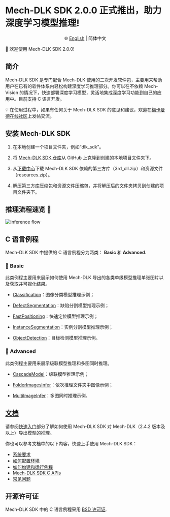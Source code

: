 #  Mech-DLK SDK 2.0.0 正式推出，助力深度学习模型推理! 
<div align="center">

🌐 [English](README.md) | 简体中文

</div>

📢 欢迎使用 Mech-DLK SDK 2.0.0! 

## 简介
Mech-DLK SDK 是专门配合 Mech-DLK 使用的二次开发软件包，主要用来帮助用户在已有的软件体系内轻松构建深度学习推理部分。你可以在不依赖 Mech-Vision 的情况下，快速部署深度学习模型，灵活地集成深度学习功能到自己的应用中。目前支持 C 语言开发。

💡 在使用过程中，如果有任何关于 Mech-DLK SDK 的意见和建议，欢迎在[梅卡曼德在线社区](https://community.mech-mind.com.cn/)上发帖交流。

## 安装 Mech-DLK SDK

1. 在本地创建一个项目文件夹，例如“dlk_sdk”。

2. 将 [Mech-DLK SDK 仓库](https://github.com/MechMindRobotics/mechdlk_sdk.git)从 GitHub 上克隆到创建的本地项目文件夹下。

3. 从[下载中心](https://downloads.mech-mind.com.cn/?tab=tab-dlk-sdk)下载 Mech-DLK SDK 依赖的第三方库（3rd_dll.zip）和资源文件（resources.zip）。

4. 解压第三方库压缩包和资源文件压缩包，并将解压后的文件夹拷贝到创建的项目文件夹下。

## 推理流程速览 👀 
![inference flow](https://docs.mech-mind.net/download/github/DLK/inference-flow-zh.png)

## C 语言例程
Mech-DLK SDK 中提供的 C 语言例程分为两类： **Basic** 和 **Advanced**.

### 📌 Basic
此类例程主要用来展示如何使用 Mech-DLK 导出的各类单级模型推理单张图片以及获取并可视化结果。

- [Classification](https://github.com/MechMindRobotics/mechdlk_sdk/blob/main/samples/c/Basic/Classification.c)：图像分类模型推理示例；

- [DefectSegmentation](https://github.com/MechMindRobotics/mechdlk_sdk/blob/main/samples/c/Basic/DefectSegmentation.c)：缺陷分割模型推理示例；

- [FastPositioning](https://github.com/MechMindRobotics/mechdlk_sdk/blob/main/samples/c/Basic/FastPositioning.c)：快速定位模型推理示例；

- [InstanceSegmentation](https://github.com/MechMindRobotics/mechdlk_sdk/blob/main/samples/c/Basic/InstanceSegmentation.c)：实例分割模型推理示例；

- [ObjectDetection](https://github.com/MechMindRobotics/mechdlk_sdk/blob/main/samples/c/Basic/ObjectDetection.c)：目标检测模型推理示例。

### 📌 Advanced
此类例程主要用来展示级联模型推理和多图同时推理。

- [CascadeModel](https://github.com/MechMindRobotics/mechdlk_sdk/blob/main/samples/c/Advanced/CascadeModel.c)：级联模型推理示例；

- [FolderImagesInfer](https://github.com/MechMindRobotics/mechdlk_sdk/blob/main/samples/c/Advanced/FolderImagesInfer.c)：依次推理文件夹中图像示例；

- [MultiImageInfer](https://github.com/MechMindRobotics/mechdlk_sdk/blob/main/samples/c/Advanced/MultiImageInfer.c)：多图同时推理示例。

## [文档](https://docs.mech-mind.net/zh/dlk-sdk-manual/2.0.0/dlk-sdk.html)
请参阅[快速入门](https://docs.mech-mind.net/zh/dlk-sdk-manual/2.0.0/infer-tutorial.html)部分了解如何使用 Mech-DLK SDK 对 Mech-DLK（2.4.2 版本及以上）导出模型的推理。

你也可以参考文档中的以下内容，快速上手使用 Mech-DLK SDK：
- [系统要求](https://docs.mech-mind.net/zh/dlk-sdk-manual/2.0.0/software-installation.html#_system_requirements)
- [如何配置环境](https://docs.mech-mind.net/zh/dlk-sdk-manual/2.0.0/software-installation.html#_configure_environment)
- [如何构建和运行例程](https://docs.mech-mind.net/zh/dlk-sdk-manual/2.0.0/samples/c-windows.html#_build_and_run_samples)
- [Mech-DLK SDK C APIs](https://docs.mech-mind.net/zh/dlk-sdk-manual/2.0.0/api-reference/api-reference.html)
- [常见问题](https://docs.mech-mind.net/zh/dlk-sdk-manual/2.0.0/faq/faq.html)

## 开源许可证
Mech-DLK SDK 中的 C 语言例程采用 [BSD 许可证](https://github.com/MechMindRobotics/mechdlk_sdk/blob/main/LICENSE).